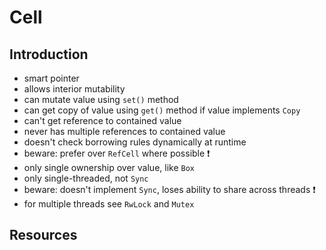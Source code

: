 # Cell



## Introduction

- smart pointer
- allows interior mutability
- can mutate value using `set()` method
- can get copy of value using `get()` method if value implements `Copy`
- can't get reference to contained value
- never has multiple references to contained value
- doesn't check borrowing rules dynamically at runtime
- beware: prefer over `RefCell` where possible ❗️
- only single ownership over value, like `Box`
- only single-threaded, not `Sync`
- beware: doesn't implement `Sync`, loses ability to share across threads ❗️ 
- for multiple threads see `RwLock` and `Mutex`



## Resources
